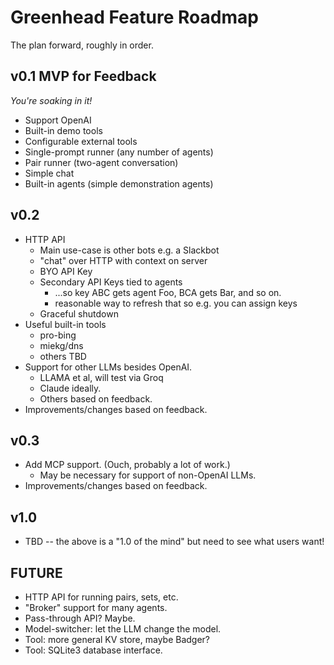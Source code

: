 # Greenhead Feature Roadmap

The plan forward, roughly in order.

## v0.1 MVP for Feedback

_You're soaking in it!_

* Support OpenAI
* Built-in demo tools
* Configurable external tools
* Single-prompt runner (any number of agents)
* Pair runner (two-agent conversation)
* Simple chat
* Built-in agents (simple demonstration agents)

## v0.2

* HTTP API
	* Main use-case is other bots e.g. a Slackbot
	* "chat" over HTTP with context on server
	* BYO API Key
	* Secondary API Keys tied to agents
		* ...so key ABC gets agent Foo, BCA gets Bar, and so on.
		* reasonable way to refresh that so e.g. you can assign keys
	* Graceful shutdown
* Useful built-in tools
	* pro-bing
	* miekg/dns
	* others TBD
* Support for other LLMs besides OpenAI.
	* LLAMA et al, will test via Groq
	* Claude ideally.
	* Others based on feedback.
* Improvements/changes based on feedback.

## v0.3

* Add MCP support. (Ouch, probably a lot of work.)
	* May be necessary for support of non-OpenAI LLMs.
* Improvements/changes based on feedback.

## v1.0

* TBD -- the above is a "1.0 of the mind" but need to see what users want!

## FUTURE

* HTTP API for running pairs, sets, etc.
* "Broker" support for many agents.
* Pass-through API? Maybe.
* Model-switcher: let the LLM change the model.
* Tool: more general KV store, maybe Badger?
* Tool: SQLite3 database interface.
